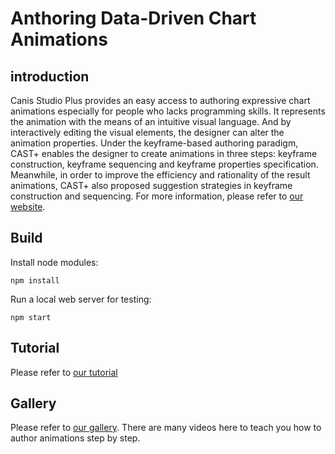 # Anthoring Data-Driven Chart Animations

introduction
----
Canis Studio Plus provides an easy access to authoring expressive chart animations especially for people who lacks programming skills. It represents the animation with the means of an intuitive visual language. And by interactively editing the visual elements, the designer can alter the animation properties. Under the keyframe-based authoring paradigm, CAST+ enables the designer to create animations in three steps: keyframe construction, keyframe sequencing and keyframe properties specification. Meanwhile, in order to improve the efficiency and rationality of the result animations, CAST+ also proposed suggestion strategies in keyframe construction and sequencing. For more information, please refer to  <a href="https://canisstudio.github.io/CASTPlus" title="title">our website</a>.

Build 
----

Install node modules:
```
npm install
```
Run a local web server for testing:
```
npm start
```

Tutorial
----
Please refer to <a href="https://canisstudio.github.io/CASTPlus/#/tutorial" title="title">our tutorial</a>

Gallery
----
Please refer to <a href="https://canisstudio.github.io/CASTPlus/#/gallery" title="title">our gallery</a>. There are many videos here to teach you how to author animations step by step.